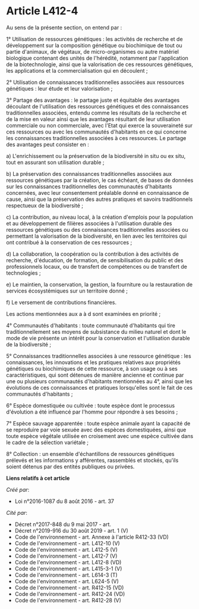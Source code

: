 # Article L412-4

Au sens de la présente section, on entend par :

1° Utilisation de ressources génétiques : les activités de recherche et de développement sur la composition génétique ou
biochimique de tout ou partie d'animaux, de végétaux, de micro-organismes ou autre matériel biologique contenant des unités
de l'hérédité, notamment par l'application de la biotechnologie, ainsi que la valorisation de ces ressources génétiques, les
applications et la commercialisation qui en découlent ;

2° Utilisation de connaissances traditionnelles associées aux ressources génétiques : leur étude et leur valorisation ;

3° Partage des avantages : le partage juste et équitable des avantages découlant de l'utilisation des ressources génétiques
et des connaissances traditionnelles associées, entendu comme les résultats de la recherche et de la mise en valeur ainsi que
les avantages résultant de leur utilisation commerciale ou non commerciale, avec l'Etat qui exerce la souveraineté sur ces
ressources ou avec les communautés d'habitants en ce qui concerne les connaissances traditionnelles associées à ces
ressources. Le partage des avantages peut consister en :

a) L'enrichissement ou la préservation de la biodiversité in situ ou ex situ, tout en assurant son utilisation durable ;

b) La préservation des connaissances traditionnelles associées aux ressources génétiques par la création, le cas échéant, de
bases de données sur les connaissances traditionnelles des communautés d'habitants concernées, avec leur consentement
préalable donné en connaissance de cause, ainsi que la préservation des autres pratiques et savoirs traditionnels respectueux
de la biodiversité ;

c) La contribution, au niveau local, à la création d'emplois pour la population et au développement de filières associées à
l'utilisation durable des ressources génétiques ou des connaissances traditionnelles associées ou permettant la valorisation
de la biodiversité, en lien avec les territoires qui ont contribué à la conservation de ces ressources ;

d) La collaboration, la coopération ou la contribution à des activités de recherche, d'éducation, de formation, de
sensibilisation du public et des professionnels locaux, ou de transfert de compétences ou de transfert de technologies ;

e) Le maintien, la conservation, la gestion, la fourniture ou la restauration de services écosystémiques sur un territoire
donné ;

f) Le versement de contributions financières.

Les actions mentionnées aux a à d sont examinées en priorité ;

4° Communautés d'habitants : toute communauté d'habitants qui tire traditionnellement ses moyens de subsistance du milieu
naturel et dont le mode de vie présente un intérêt pour la conservation et l'utilisation durable de la biodiversité ;

5° Connaissances traditionnelles associées à une ressource génétique : les connaissances, les innovations et les pratiques
relatives aux propriétés génétiques ou biochimiques de cette ressource, à son usage ou à ses caractéristiques, qui sont
détenues de manière ancienne et continue par une ou plusieurs communautés d'habitants mentionnées au 4°, ainsi que les
évolutions de ces connaissances et pratiques lorsqu'elles sont le fait de ces communautés d'habitants ;

6° Espèce domestiquée ou cultivée : toute espèce dont le processus d'évolution a été influencé par l'homme pour répondre à
ses besoins ;

7° Espèce sauvage apparentée : toute espèce animale ayant la capacité de se reproduire par voie sexuée avec des espèces
domestiquées, ainsi que toute espèce végétale utilisée en croisement avec une espèce cultivée dans le cadre de la sélection
variétale ;

8° Collection : un ensemble d'échantillons de ressources génétiques prélevés et les informations y afférentes, rassemblés et
stockés, qu'ils soient détenus par des entités publiques ou privées.

**Liens relatifs à cet article**

_Créé par_:

  - Loi n°2016-1087 du 8 août 2016 - art. 37

_Cité par_:

  - Décret n°2017-848 du 9 mai 2017 - art.
  - Décret n°2019-916 du 30 août 2019 - art. 1 (V)
  - Code de l'environnement - art. Annexe à l'article R412-33 (VD)
  - Code de l'environnement - art. L412-10 (V)
  - Code de l'environnement - art. L412-5 (V)
  - Code de l'environnement - art. L412-7 (V)
  - Code de l'environnement - art. L412-8 (VD)
  - Code de l'environnement - art. L415-3-1 (V)
  - Code de l'environnement - art. L614-3 (T)
  - Code de l'environnement - art. L624-5 (V)
  - Code de l'environnement - art. R412-15 (VD)
  - Code de l'environnement - art. R412-24 (VD)
  - Code de l'environnement - art. R412-28 (V)
